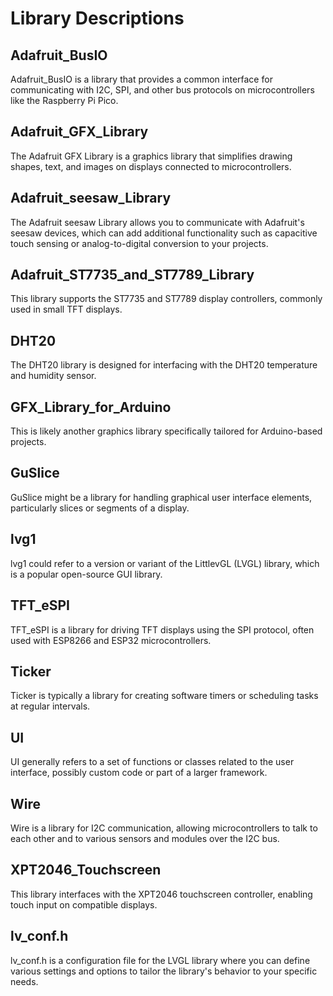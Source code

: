 # Library Descriptions

## Adafruit_BusIO
Adafruit_BusIO is a library that provides a common interface for communicating with I2C, SPI, and other bus protocols on microcontrollers like the Raspberry Pi Pico.

## Adafruit_GFX_Library
The Adafruit GFX Library is a graphics library that simplifies drawing shapes, text, and images on displays connected to microcontrollers.

## Adafruit_seesaw_Library
The Adafruit seesaw Library allows you to communicate with Adafruit's seesaw devices, which can add additional functionality such as capacitive touch sensing or analog-to-digital conversion to your projects.

## Adafruit_ST7735_and_ST7789_Library
This library supports the ST7735 and ST7789 display controllers, commonly used in small TFT displays.

## DHT20
The DHT20 library is designed for interfacing with the DHT20 temperature and humidity sensor.

## GFX_Library_for_Arduino
This is likely another graphics library specifically tailored for Arduino-based projects.

## GuSlice
GuSlice might be a library for handling graphical user interface elements, particularly slices or segments of a display.

## lvg1
lvg1 could refer to a version or variant of the LittlevGL (LVGL) library, which is a popular open-source GUI library.

## TFT_eSPI
TFT_eSPI is a library for driving TFT displays using the SPI protocol, often used with ESP8266 and ESP32 microcontrollers.

## Ticker
Ticker is typically a library for creating software timers or scheduling tasks at regular intervals.

## UI
UI generally refers to a set of functions or classes related to the user interface, possibly custom code or part of a larger framework.

## Wire
Wire is a library for I2C communication, allowing microcontrollers to talk to each other and to various sensors and modules over the I2C bus.

## XPT2046_Touchscreen
This library interfaces with the XPT2046 touchscreen controller, enabling touch input on compatible displays.

## lv_conf.h
lv_conf.h is a configuration file for the LVGL library where you can define various settings and options to tailor the library's behavior to your specific needs.